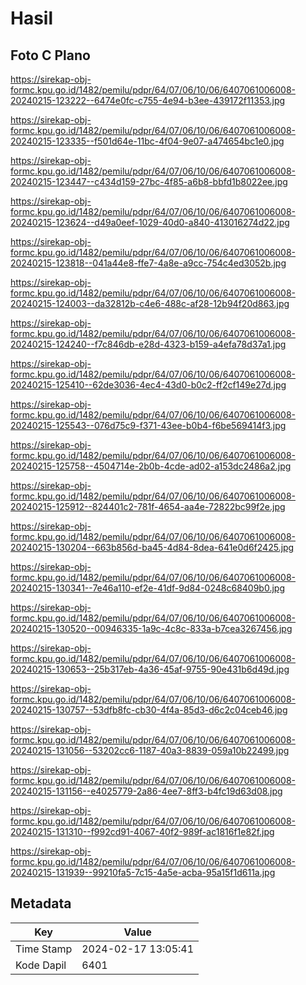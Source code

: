 # Hasil

## Foto C Plano

https://sirekap-obj-formc.kpu.go.id/1482/pemilu/pdpr/64/07/06/10/06/6407061006008-20240215-123222--6474e0fc-c755-4e94-b3ee-439172f11353.jpg

https://sirekap-obj-formc.kpu.go.id/1482/pemilu/pdpr/64/07/06/10/06/6407061006008-20240215-123335--f501d64e-11bc-4f04-9e07-a474654bc1e0.jpg

https://sirekap-obj-formc.kpu.go.id/1482/pemilu/pdpr/64/07/06/10/06/6407061006008-20240215-123447--c434d159-27bc-4f85-a6b8-bbfd1b8022ee.jpg

https://sirekap-obj-formc.kpu.go.id/1482/pemilu/pdpr/64/07/06/10/06/6407061006008-20240215-123624--d49a0eef-1029-40d0-a840-413016274d22.jpg

https://sirekap-obj-formc.kpu.go.id/1482/pemilu/pdpr/64/07/06/10/06/6407061006008-20240215-123818--041a44e8-ffe7-4a8e-a9cc-754c4ed3052b.jpg

https://sirekap-obj-formc.kpu.go.id/1482/pemilu/pdpr/64/07/06/10/06/6407061006008-20240215-124003--da32812b-c4e6-488c-af28-12b94f20d863.jpg

https://sirekap-obj-formc.kpu.go.id/1482/pemilu/pdpr/64/07/06/10/06/6407061006008-20240215-124240--f7c846db-e28d-4323-b159-a4efa78d37a1.jpg

https://sirekap-obj-formc.kpu.go.id/1482/pemilu/pdpr/64/07/06/10/06/6407061006008-20240215-125410--62de3036-4ec4-43d0-b0c2-ff2cf149e27d.jpg

https://sirekap-obj-formc.kpu.go.id/1482/pemilu/pdpr/64/07/06/10/06/6407061006008-20240215-125543--076d75c9-f371-43ee-b0b4-f6be569414f3.jpg

https://sirekap-obj-formc.kpu.go.id/1482/pemilu/pdpr/64/07/06/10/06/6407061006008-20240215-125758--4504714e-2b0b-4cde-ad02-a153dc2486a2.jpg

https://sirekap-obj-formc.kpu.go.id/1482/pemilu/pdpr/64/07/06/10/06/6407061006008-20240215-125912--824401c2-781f-4654-aa4e-72822bc99f2e.jpg

https://sirekap-obj-formc.kpu.go.id/1482/pemilu/pdpr/64/07/06/10/06/6407061006008-20240215-130204--663b856d-ba45-4d84-8dea-641e0d6f2425.jpg

https://sirekap-obj-formc.kpu.go.id/1482/pemilu/pdpr/64/07/06/10/06/6407061006008-20240215-130341--7e46a110-ef2e-41df-9d84-0248c68409b0.jpg

https://sirekap-obj-formc.kpu.go.id/1482/pemilu/pdpr/64/07/06/10/06/6407061006008-20240215-130520--00946335-1a9c-4c8c-833a-b7cea3267456.jpg

https://sirekap-obj-formc.kpu.go.id/1482/pemilu/pdpr/64/07/06/10/06/6407061006008-20240215-130653--25b317eb-4a36-45af-9755-90e431b6d49d.jpg

https://sirekap-obj-formc.kpu.go.id/1482/pemilu/pdpr/64/07/06/10/06/6407061006008-20240215-130757--53dfb8fc-cb30-4f4a-85d3-d6c2c04ceb46.jpg

https://sirekap-obj-formc.kpu.go.id/1482/pemilu/pdpr/64/07/06/10/06/6407061006008-20240215-131056--53202cc6-1187-40a3-8839-059a10b22499.jpg

https://sirekap-obj-formc.kpu.go.id/1482/pemilu/pdpr/64/07/06/10/06/6407061006008-20240215-131156--e4025779-2a86-4ee7-8ff3-b4fc19d63d08.jpg

https://sirekap-obj-formc.kpu.go.id/1482/pemilu/pdpr/64/07/06/10/06/6407061006008-20240215-131310--f992cd91-4067-40f2-989f-ac1816f1e82f.jpg

https://sirekap-obj-formc.kpu.go.id/1482/pemilu/pdpr/64/07/06/10/06/6407061006008-20240215-131939--99210fa5-7c15-4a5e-acba-95a15f1d611a.jpg


## Metadata

| Key        | Value               |
| ---------- | ------------------- |
| Time Stamp | 2024-02-17 13:05:41 |
| Kode Dapil | 6401                |



